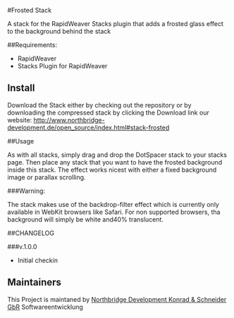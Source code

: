 #Frosted Stack

A stack for the RapidWeaver Stacks plugin that adds a frosted glass effect to the
background behind the stack

##Requirements:

* RapidWeaver
* Stacks Plugin for RapidWeaver

## Install

Download the Stack either by checking out the repository or by downloading the compressed
stack by clicking the Download link our website:
http://www.northbridge-development.de/open_source/index.html#stack-frosted

##Usage

As with all stacks, simply drag and drop the DotSpacer stack to your stacks page. Then
place any stack that you want to have the frosted background inside this stack.
The effect works nicest with either a fixed background image or parallax scrolling.

###Warning:

The stack makes use of the backdrop-filter effect which is currently only available in
WebKit browsers like Safari. For non supported browsers, tha background will simply be
white and40% translucent.

##CHANGELOG

###v.1.0.0
- Initial checkin

## Maintainers
This Project is maintaned by [Northbridge Development Konrad & Schneider GbR](http://www.northbridge-development.de) Softwareentwicklung
